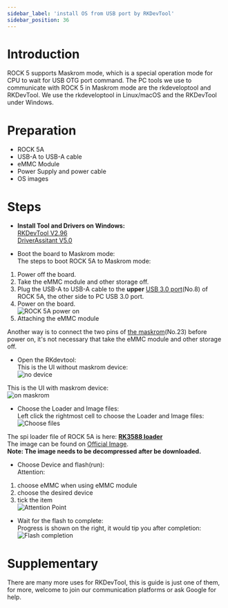 ```yaml
---
sidebar_label: 'install OS from USB port by RKDevTool'
sidebar_position: 36
---
```


# Introduction

ROCK 5 supports Maskrom mode, which is a special operation mode for CPU to wait for USB OTG port command. 
The PC tools we use to communicate with ROCK 5 in Maskrom mode are the rkdeveloptool and RKDevTool. 
We use the rkdeveloptool in Linux/macOS and the RKDevTool under Windows.

# Preparation

- ROCK 5A
- USB-A to USB-A cable
- eMMC Module
- Power Supply and power cable
- OS images

# Steps

- **Install Tool and Drivers on Windows:**  
[RKDevTool V2.96](https://dl.radxa.com/tools/windows/RKDevTool_Release_v2.96-20221121.rar)  
[DriverAssitant V5.0](https://dl.radxa.com/tools/windows/DriverAssitant_v5.0.zip)  

- Boot the board to Maskrom mode:  
The steps to boot ROCK 5A to Maskrom mode:  
1. Power off the board.  
2. Take the eMMC module and other storage off.  
3. Plug the USB-A to USB-A cable to the **upper** [USB 3.0 port](../getting-started/overview)(No.8) of ROCK 5A, the other side to PC USB 3.0 port.  
4. Power on the board.  
![ROCK 5A power on](/img/rock5a/rock5a_power.webp)  
5. Attaching the eMMC module

Another way is to connect the two pins of [the maskrom](../getting-started/overview)(No.23) before power on, it's not necessary that take the  eMMC module and other storage off.  

- Open the RKdevtool:  
This is the UI without maskrom device:  
![no device](/img/rock5a/no-device.webp)  

This is the UI with maskrom device:  
![on maskrom](/img/rock5a/on-maskrom.webp)  

- Choose the Loader and Image files:  
Left click the rightmost cell to choose the Loader and Image files:  
![Choose files](/img/rock5a/choose-files.webp)  

The spi loader file of ROCK 5A is here: **[RK3588 loader](https://dl.radxa.com/rock5/sw/images/loader/rock-5b/rk3588_spl_loader_v1.08.111.bin)**  
The image can be found on [Official Image](../../official-images).  
**Note: The image needs to be decompressed after be downloaded.**

- Choose Device and flash(run):  
Attention:  
1. choose eMMC when using eMMC module  
2. choose the desired device  
3. tick the item  
![Attention Point](/img/rock5a/attention-point.webp)

- Wait for the flash to complete:  
Progress is shown on the right, it would tip you after completion:  
![Flash completion](/img/rock5a/completion.webp)

# Supplementary

There are many more uses for RKDevTool, this is guide is just one of them, 
for more, welcome to join our communication platforms or ask Google for help.


